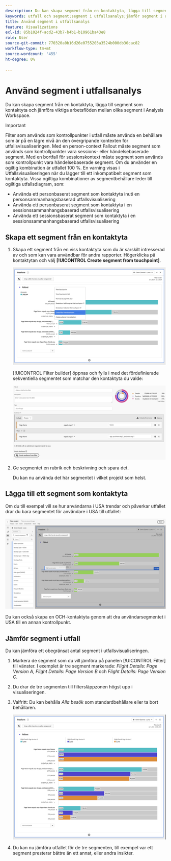 ```yaml
---
description: Du kan skapa segment från en kontaktyta, lägga till segment som kontaktyta och jämföra viktiga arbetsflöden mellan olika segment i Analysis Workspace.
keywords: utfall och segment;segment i utfallsanalys;jämför segment i utfall
title: Använd segment i utfallsanalys
feature: Visualizations
exl-id: 85b1024f-acd2-43b7-b4b1-b10961ba43e8
role: User
source-git-commit: 770320a0b16d26e0755203a3524b000db30cac82
workflow-type: tm+mt
source-wordcount: '455'
ht-degree: 0%

---
```


# Använd segment i utfallsanalys

Du kan skapa segment från en kontaktyta, lägga till segment som kontaktyta och jämföra viktiga arbetsflöden mellan olika segment i Analysis Workspace.

>[!IMPORTANT]
>
>Filter som används som kontrollpunkter i utfall måste använda en behållare som är på en lägre nivå än den övergripande kontexten för utfallsvisualiseringen. Med en person-context Fallout måste segment som används som kontrollpunkter vara sessions- eller händelsebaserade segment. Med en bortfall för sessionskontext måste segment som används som kontrollpunkt vara händelsebaserade segment. Om du använder en ogiltig kombination är utfallet 100 %. En varning visas i Utfallsvisualiseringen när du lägger till ett inkompatibelt segment som kontaktyta. Vissa ogiltiga kombinationer av segmentbehållare leder till ogiltiga utfallsdiagram, som:
>
>* Använda ett personbaserat segment som kontaktyta inuti en personsammanhangsbaserad utfallsvisualisering
>* Använda ett personbaserat segment som kontaktyta i en sessionssammanhangsbaserad utfallsvisualisering
>* Använda ett sessionsbaserat segment som kontaktyta i en sessionssammanhangsbaserad utfallsvisualisering

## Skapa ett segment från en kontaktyta

1. Skapa ett segment från en viss kontaktyta som du är särskilt intresserad av och som kan vara användbar för andra rapporter. Högerklicka på kontaktytan och välj **[!UICONTROL Create segment from touchpoint]**.

   ![Touchpoint-listrutan med Skapa segment från kontaktyta markerad.](assets/fallout-createfilter.png)

   [!UICONTROL Filter builder] öppnas och fylls i med det fördefinierade sekventiella segmentet som matchar den kontaktyta du valde:

   ![Filterverktyget visar det i förväg ifyllda och förbyggda sekventiella segmentet.](assets/fallout-definefilter.png)

1. Ge segmentet en rubrik och beskrivning och spara det.

   Du kan nu använda det här segmentet i vilket projekt som helst.

## Lägga till ett segment som kontaktyta

Om du till exempel vill se hur användarna i USA trendar och påverkar utfallet drar du bara segmentet för användare i USA till utfallet:

![Det amerikanska användarsegmentet har markerats och markerats för att dras till utfallet.](assets/fallout-addfilter.png)

Du kan också skapa en OCH-kontaktyta genom att dra användarsegmentet i USA till en annan kontrollpunkt.

## Jämför segment i utfall

Du kan jämföra ett obegränsat antal segment i utfallsvisualiseringen.

1. Markera de segment som du vill jämföra på panelen [!UICONTROL Filter] till vänster. I exemplet är tre segment markerade: *Flight Details: Page Version A*, *Flight Details: Page Version B* och *Flight Details: Page Version C*.
1. Du drar de tre segmenten till filtersläppzonen högst upp i visualiseringen.


1. Valfritt: Du kan behålla *Alla besök* som standardbehållare eller ta bort behållaren.

   ![Utfall som visar alla besök tillsammans med de två segmenten som drogs i föregående steg.](assets/fallout-multiplefilters.png)

1. Du kan nu jämföra utfallet för de tre segmenten, till exempel var ett segment presterar bättre än ett annat, eller andra insikter.
